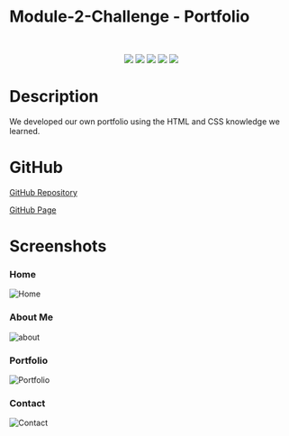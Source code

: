 # Module-2-Challenge - Portfolio

</br>
  <p align="center">
    <img src="https://img.shields.io/github/languages/count/Gareth-Kwan/
react-portfolio?style=for-the-badge"  />
    <img src="https://img.shields.io/github/languages/top/Gareth-Kwan/
react-portfolio?style=for-the-badge"  />
    <img src="https://img.shields.io/github/repo-size/Gareth-Kwan/
react-portfolio?style=for-the-badge"  />   
    <img src="https://img.shields.io/tokei/lines/github/Gareth-Kwan/
react-portfolio?style=for-the-badge"  />
    <img src="https://img.shields.io/github/last-commit/Gareth-Kwan/
react-portfolio?style=for-the-badge" />  
</p>

# Description

We developed our own portfolio using the HTML and CSS knowledge we learned.

# GitHub

[GitHub Repository](https://github.com/Gareth-Kwan/portfolio)

[GitHub Page](https://gareth-kwan.github.io/portfolio/)

# Screenshots

### Home

![Home](https://user-images.githubusercontent.com/108771904/216786458-49b9797f-28ea-4f0f-8477-5fadd662cba5.jpg)

### About Me

![about](https://user-images.githubusercontent.com/108771904/216786456-f29510c1-3183-42c7-aaa5-0c1ef4d37cb4.jpg)

### Portfolio

![Portfolio](https://user-images.githubusercontent.com/108771904/216786459-552ecfa5-aaf4-4045-8981-8050f8b59571.jpg)

### Contact

![Contact](https://user-images.githubusercontent.com/108771904/216786457-5532c319-0e8c-4ec3-97e0-4121867032ec.jpg)

